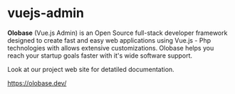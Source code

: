 # vuejs-admin

**Olobase** (Vue.js Admin) is an Open Source full-stack developer framework designed to create fast and easy web applications using Vue.js - Php technologies with allows extensive customizations. Olobase helps you reach your startup goals faster with it's wide software support.

Look at our project web site for detatiled documentation.

https://olobase.dev/
